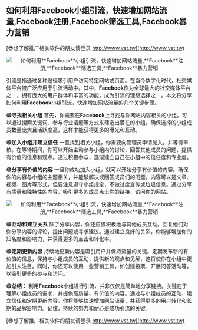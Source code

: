 ## **如何利用**Facebook**小组引流，快速增加网站流量,**Facebook**注册,**Facebook**筛选工具,**Facebook**暴力营销**

[😍想了解推广相关软件的朋友请登录 http://www.vst.tw](http://www.vst.tw)

 <center><img src="https://vst.tw/MP4/tuiguang/png/4.png" alt="如何利用**Facebook**小组引流，快速增加网站流量,**Facebook**注册,**Facebook**筛选工具,**Facebook**暴力营销"></center>

引流是指通过各种途径吸引用户访问特定网站或页面。在当今数字化时代，社交媒体平台被广泛应用于引流活动中。其中，**Facebook**作为全球最大的社交媒体平台之一，拥有庞大的用户群体和丰富的功能，成为引流的理想选择之一。本文将分享如何利用**Facebook**小组引流，快速增加网站流量的几个关键步骤。

**😄寻找相关小组**
首先，你需要在**Facebook**上寻找与你网站内容相关的小组。可以通过搜索关键词、参与行业话题等方式来筛选出潜在的小组。确保选择的小组成员数量庞大且活跃度高，这样才能获得更多的曝光和互动。

**😄加入小组并建立信任**
一旦找到相关小组，你需要向管理员申请加入，并等待审核。在等待期间，你可以开始主动参与小组内的讨论，回答其他成员的问题，提供有价值的信息和观点。通过积极参与，逐渐建立自己在小组中的信任度和专业度。

**😄分享有价值的内容**
一旦你成功加入小组，就可以开始分享有价值的内容。确保你的内容与小组的主题相关，并能够解决或回答成员们的问题。内容可以是文章、视频、图片等形式，但要注意遵守小组规定，不做过度宣传或垃圾信息。通过分享有质量和独特性的内容，吸引更多的成员点击你的链接，访问你的网站。

 <center><img src="https://vst.tw/MP4/tuiguang/png/1.png" alt="如何利用**Facebook**小组引流，快速增加网站流量,**Facebook**注册,**Facebook**筛选工具,**Facebook**暴力营销"></center>

**😄互动和建立关系**
除了分享内容，你还应该积极地与其他成员互动。回复他们对你分享内容的评论，提出问题或寻求建议。通过建立良好的关系，你能够增加你的知名度和影响力，并获得更多的点击和转化率。

**😄定期更新内容**
持续地更新内容是吸引用户并保持流量的关键。定期发布新的有价值的信息，保持与小组成员的互动，提供新的观点和见解，这将使你在小组中更加引人注目。同时，你还可以使用一些营销工具，如创建投票、开展问答活动等，以吸引更多的参与和访问。

**😄总结：**
利用**Facebook**小组进行引流，并非仅仅是简单地分享链接。关键在于理解小组成员的需求，并提供高质量、有价值的内容。通过与小组成员的互动、建立信任和定期更新内容，你将能够快速增加网站流量，并获得更多的用户转化和长期的品牌影响力。记住，持续的努力和耐心是成功引流的关键。

[😍想了解推广相关软件的朋友请登录 http://www.vst.tw](http://www.vst.tw)



